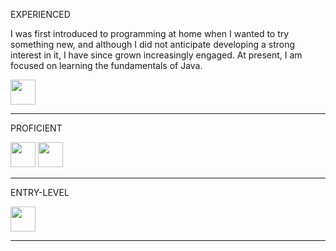 
EXPERIENCED
<p>
  I was first introduced to programming at home when I wanted to try something new, and although I did not anticipate developing a strong interest in it, I have since grown increasingly engaged. At present, I am focused on learning the fundamentals of Java.
</p>
<p align="left">
  <img src="https://cdn.jsdelivr.net/gh/devicons/devicon@latest/icons/windows11/windows11-original.svg" width = "40"/>
</p>


---

PROFICIENT
<p align="left">
<img src="https://cdn.jsdelivr.net/gh/devicons/devicon@latest/icons/vscode/vscode-original.svg" width="40"/>
<img src="https://cdn.jsdelivr.net/gh/devicons/devicon@latest/icons/java/java-original-wordmark.svg" width="40"/>
</p>

---

ENTRY-LEVEL
<p align="left">
  <img src="https://cdn.jsdelivr.net/gh/devicons/devicon/icons/python/python-original.svg" width="40"/> 
</p>

---
